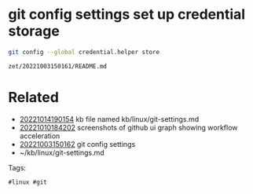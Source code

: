 # git config settings set up credential storage
```bash
git config --global credential.helper store
```

` zet/20221003150161/README.md `

# Related

- [20221014190154](/zet/20221014190154/README.md) kb file named kb/linux/git-settings.md
- [20221010184202](/zet/20221010184202/README.md) screenshots of github ui graph showing workflow acceleration
- [20221003150162](/zet/20221003150162/README.md) git config settings
- ~/kb/linux/git-settings.md

Tags:

    #linux #git 
